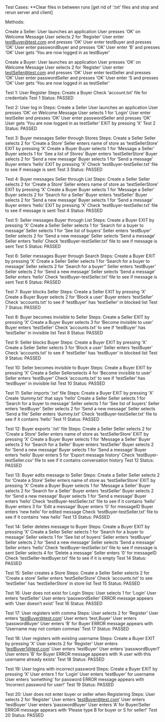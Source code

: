 Test Cases:
**Clear files in between runs [get rid of ‘.txt’ files and stop and rerun server and client]

Methods:

Create a Seller:
User launches an application
User presses ‘OK’ on Welcome Message
User selects 2 for ‘Register’
User enter testBuyer@test.com and presses ‘OK’
User enter testBuyer and presses ‘OK’
User enter passwordBuyer and presses ‘OK’
User enter ‘B’ and presses ‘OK’
User gets ‘You are now logged in as testBuyer’

Create a Buyer:
User launches an application
User presses ‘OK’ on Welcome Message
User selects 2 for ‘Register’
User enter testSeller@test.com and presses ‘OK’
User enter testSeller and presses ‘OK’
User enter passwordSeller and presses ‘OK’
User enter ‘S and presses ‘OK’
User gets ‘You are now logged in as testSeller’

Test 1: User Register
Steps:
Create a Buyer
Check ‘account.txt’ file for credentials
Test 1 Status: PASSED

Test 2: User log in
Steps:
Create a Seller
User launches an application
User presses ‘OK’ on Welcome Message
User selects 1 for ‘Login’
User enter testSeller and presses ‘OK’
User enter passwordSeller and presses ‘OK’
User gets ‘You are now logged in as testSeller’
EXIT by pressing ‘X’
Test 2 Status: PASSED

Test 3: Buyer messages Seller through Stores
Steps:
Create a Seller
Seller selects 2 for ‘Create a Store’
Seller enters name of store as ‘testSellerStore’
EXIT by pressing ‘X’
Create a Buyer
Buyer selects 1 for ‘Message a Seller’
Buyer selects 1 for ‘See a list of Stores’
Buyer enters ‘testSellerStore’
Buyer selects 2 for ‘Send a new message’
Buyer selects 1 for ‘Send a message’
Buyer enters ‘hello’
EXIT by pressing ‘X’
Check ‘testBuyer-testSeller.txt’ file to see if message is sent
Test 3 Status: PASSED

Test 4: Buyer messages Seller through List
Steps:
Create a Seller
Seller selects 2 for ‘Create a Store’
Seller enters name of store as ‘testSellerStore’
EXIT by pressing ‘X’
Create a Buyer
Buyer selects 1 for ‘Message a Seller’
Buyer selects 2 for ‘Search for a Seller’
Buyer enters ‘testSeller’
Buyer selects 2 for ‘Send a new message’
Buyer selects 1 for ‘Send a message’
Buyer enters ‘hello’
EXIT by pressing ‘X’
Check ‘testBuyer-testSeller.txt’ file to see if message is sent
Test 4 Status: PASSED

Test 5: Seller messages Buyer through List
Steps:
Create a Buyer
EXIT by pressing ‘X’
Create a Seller
Seller selects 1 for ‘Search for a buyer to message’
Seller selects 1 for ‘See list of buyers’
Seller enters ‘testBuyer’
Seller selects 2 for ‘Send a new message’
Seller selects ‘Send a message’
Seller enters ‘hello’
Check ‘testBuyer-testSeller.txt’ file to see if message is sent
Test 5 Status: PASSED

Test 6: Seller messages Buyer through Search
Steps:
Create a Buyer
EXIT by pressing ‘X’
Create a Seller
Seller selects 1 for ‘Search for a buyer to message’
Seller selects 2 for ‘Search for a buyer’’
Seller enters ‘testBuyer’
Seller selects 2 for ‘Send a new message’
Seller selects ‘Send a message’
Seller enters ‘hello’
Check ‘testBuyer-testSeller.txt’ file to see if message is sent
Test 6 Status: PASSED

Test 7: Buyer blocks Seller
Steps:
Create a Seller
EXIT by pressing ‘X’
Create a Buyer
Buyer selects 2 for ‘Block a user’
Buyer enters ‘testSeller’
Check ‘accounts.txt’ to see if ‘testBuyer’ has ‘testSeller’ in blocked list
Test 7 Status: PASSED

Test 8: Buyer becomes invisible to Seller
Steps:
Create a Seller
EXIT by pressing ‘X’
Create a Buyer
Buyer selects 3 for ‘Become invisible to user’
Buyer enters ‘testSeller’
Check ‘accounts.txt’ to see if ‘testBuyer’ has ‘testSeller’ in invisible list
Test 8 Status: PASSED

Test 9: Seller blocks Buyer
Steps:
Create a Buyer
EXIT by pressing ‘X’
Create a Seller
Seller selects 3 for ‘Block a user’
Seller enters ‘testBuyer’
Check ‘accounts.txt’ to see if ‘testSeller’ has ‘testBuyer’ in blocked list
Test 9 Status: PASSED

Test 10: Seller becomes invisible to Buyer
Steps:
Create a Buyer
EXIT by pressing ‘X’
Create a Seller
Sellerselects 4 for ‘Become invisible to user’
Seller enters ‘testBuyer’
Check ‘accounts.txt’ to see if ‘testSeller’ has ‘testBuyer’ in invisible list
Test 10 Status: PASSED

Test 11: Seller imports ‘.txt’ file
Steps:
Create a Buyer
EXIT by pressing ‘X’
Create ‘dummy.txt’ that says ‘hello’
Create a Seller
Seller selects 1 for ‘Search for a buyer to message’
Seller selects 1 for ‘See list of buyers’
Seller enters ‘testBuyer’
Seller selects 2 for ‘Send a new message’
Seller selects ‘Send a file’
Seller enters ‘dummy.txt’
Check ‘testBuyer-testSeller.txt’ file to see if it contains ‘hello’
Test 11 Status: PASSED

Test 12: Buyer exports ‘.txt’ file
Steps:
Create a Seller
Seller selects 2 for ‘Create a Store’
Seller enters name of store as ‘testSellerStore’
EXIT by pressing ‘X’
Create a Buyer
Buyer selects 1 for ‘Message a Seller’
Buyer selects 2 for ‘Search for a Seller’
Buyer enters ‘testSeller’
Buyer selects 2 for ‘Send a new message’
Buyer selects 1 for ‘Send a message’
Buyer enters ‘hello’
Buyer enters 5 for ‘Export message history’
Check ‘testBuyer-testSeller.csv’ file to see if it contains conversation history
Test 12 Status: PASSED

Test 13: Buyer edits message to Seller
Steps:
Create a Seller
Seller selects 2 for ‘Create a Store’
Seller enters name of store as ‘testSellerStore’
EXIT by pressing ‘X’
Create a Buyer
Buyer selects 1 for ‘Message a Seller’
Buyer selects 2 for ‘Search for a Seller’
Buyer enters ‘testSeller’
Buyer selects 2 for ‘Send a new message’
Buyer selects 1 for ‘Send a message’
Buyer enters ‘hello’
Check ‘testBuyer-testSeller.txt’ file to see if it contains ‘hello’
Buyer enters 3 for ‘Edit a message’
Buyer enters ‘0’ for messageID
Buyer enters ‘new hello’ for edited message
Check ‘testBuyer-testSeller.txt’ file to see if it contains ‘new hello’
Test 13 Status: PASSED

Test 14: Seller deletes message to Buyer
Steps:
Create a Buyer
EXIT by pressing ‘X’
Create a Seller
Seller selects 1 for ‘Search for a buyer to message’
Seller selects 1 for ‘See list of buyers’
Seller enters ‘testBuyer’
Seller selects 2 for ‘Send a new message’
Seller selects ‘Send a message’
Seller enters ‘hello’
Check ‘testBuyer-testSeller.txt’ file to see if message is sent
Seller selects 4 for ‘Delete a message’
Seller enters ‘0’ for messageID
Check ‘testSeller-testBuyer.txt’ file to see if it is empty
Test 14 Status: PASSED

Test 15: Seller creates a Store
Steps:
Create a Seller
Seller selects 2 for ‘Create a store’
Seller enters ‘testSellerStore’
Check ‘accounts.txt’ to see ‘testSeller’ has ‘testSellerStore’ in store list
Test 15 Status: PASSED

Test 16: User does not exist for Login
Steps:
User selects 1 for ‘Login’
User enters ‘testSeller’
User enters ‘passwordSeller’
ERROR message appears with ‘User doesn’t exist’
Test 16 Status: PASSED

Test 17: User registers with comma
Steps:
User selects 2 for ‘Register’
User enters ‘testBuyer@test.com’
User enters ‘test,Buyer’
User enters ‘passwordBuyer’
User enters ‘B’ for Buyer
ERROR message appears with ‘Username may not contain commas’
Test 17 Status: PASSED

Test 18: User registers with existing username
Steps:
Create a Buyer
EXIT by pressing ‘X’
User selects 2 for ‘Register’
User enters ‘testBuyer1@test.com’
User enters ‘testBuyer’
User enters ‘passwordBuyer1’
User enters ‘B’ for Buyer
ERROR message appears with ‘A user with this username already exists’
Test 18 Status: PASSED

Test 19: User logins with incorrect password
Steps: 
Create a Buyer
EXIT by pressing ‘X’
User enters 1 for ‘Login’
User enters ‘testBuyer’ for username
User enters ‘something’ for password
ERROR message appears with ‘Incorrect password for user!’
Test 19 Status: PASSED

Test 20: User does not enter buyer or seller when Registering
Steps:
User selects 2 for ‘Register’
User enters ‘testBuyer@test.com’
User enters ‘testBuyer’
User enters ‘passwordBuyer’
User enters ‘A’ for Buyer/Seller
ERROR message appears with ‘Please type B for buyer or S for seller!’
Test 20 Status: PASSED
